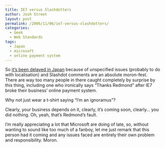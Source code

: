```yaml
---
title: IE7 versus Slashdotters
author: Josh Street
layout: post
permalink: /2006/11/06/ie7-versus-slashdotters/
categories:
  - Geek
  - Web Standards
tags:
  - Japan
  - microsoft
  - online payment system
---
```

So [it&#8217;s been delayed in Japan][1] because of unspecified issues (probably to do with localisation) and Slashdot comments are an absolute moron-fest. There are way too many people in there caught completely by surprise by this thing, including one who ironically says &#8220;Thanks Redmond&#8221; after IE7 broke their business&#8217; online payment system.

Why not just wear a t-shirt saying &#8220;I&#8217;m an ignoramus&#8221;?

Clearly, your business depends on it, clearly, it&#8217;s coming soon, clearly&#8230; you did nothing. Oh, yeah, that&#8217;s Redmond&#8217;s fault.

I&#8217;m really appreciating a lot that Microsoft are doing of late, so, without wanting to sound like too much of a fanboy, let me just remark that this person had it coming and any issues faced are entirely their own problem and responsibility. Moron.

 [1]: http://it.slashdot.org/it/06/11/04/2247208.shtml